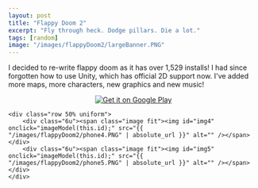 ```yaml
---
layout: post
title: "Flappy Doom 2"
excerpt: "Fly through heck. Dodge pillars. Die a lot."
tags: [random]
image: "/images/flappyDoom2/largeBanner.PNG"
---
```


I decided to re-write flappy doom as it has over 1,529 installs! I had since forgotten how to use Unity, which has official 2D support now.
I've added more maps, more characters, new graphics and new music!

<div align="center">
	<a href='https://play.google.com/store/apps/details?id=com.zenvent.flappydoom2&pcampaignid=MKT-Other-global-all-co-prtnr-py-PartBadge-Mar2515-1'><img alt='Get it on Google Play' src='https://play.google.com/intl/en_us/badges/images/generic/en_badge_web_generic.png' class="center"/></a>
</div>

<div class="box alt">
	<div class="row 50% uniform">
		<div class="6u"><span class="image fit"><img id="img1" onclick="imageModel(this.id);" src="{{ "/images/flappyDoom2/Phone2.PNG" | absolute_url }}" alt="" /></span></div>
		<div class="6u"><span class="image fit"><img id="img2" onclick="imageModel(this.id);" src="{{ "/images/flappyDoom2/phone3.PNG" | absolute_url }}" alt="" /></span></div>
	</div>
	
	<div class="row 50% uniform">
		<div class="6u"><span class="image fit"><img id="img4" onclick="imageModel(this.id);" src="{{ "/images/flappyDoom2/phone4.PNG" | absolute_url }}" alt="" /></span></div>
		<div class="6u"><span class="image fit"><img id="img5" onclick="imageModel(this.id);" src="{{ "/images/flappyDoom2/phone5.PNG" | absolute_url }}" alt="" /></span></div>
	</div>

</div>
